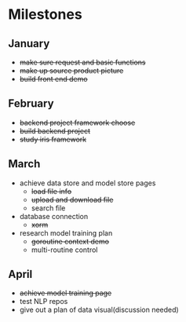 # Milestones

## January

- ~~make sure request and basic functions~~
- ~~make up source product picture~~
- ~~build front end demo~~

## February

- ~~backend project framework choose~~
- ~~build backend project~~
- ~~study iris framework~~

## March

- achieve data store and model store pages
  - ~~load file info~~
  - ~~upload and download file~~
  - search file
- database connection
  - ~~xorm~~
- research model training plan
  - ~~goroutine context demo~~
  - multi-routine control

## April
- ~~achieve model training page~~
- test NLP repos  
- give out a plan of data visual(discussion needed)
